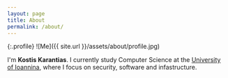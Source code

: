 ```yaml
---
layout: page
title: About
permalink: /about/
---
```


{:.profile}
![Me]({{ site.url }}/assets/about/profile.jpg)

I'm **Kostis Karantias**. I currently study Computer Science at the [University of Ioannina][cseuoi], where I focus on security, software and infastructure.

[cseuoi]: http://cse.uoi.gr/en/index.php?menu=m1
